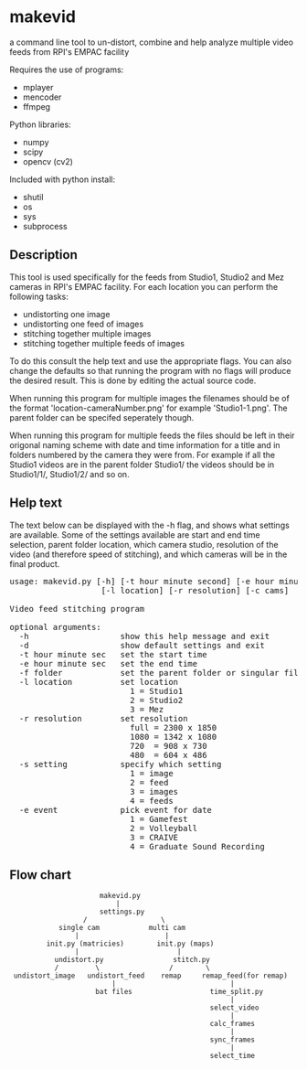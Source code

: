 makevid
=======

a command line tool to un-distort, combine and help analyze multiple video feeds from RPI's EMPAC facility  
  
  
Requires the use of programs:
* mplayer
* mencoder
* ffmpeg  

Python libraries:
* numpy
* scipy
* opencv (cv2)

Included with python install:
* shutil
* os
* sys
* subprocess

Description
-----------

This tool is used specifically for the feeds from Studio1, Studio2 and Mez cameras in RPI's EMPAC facility.
For each location you can perform the following tasks:
* undistorting one image
* undistorting one feed of images
* stitching together multiple images
* stitching together multiple feeds of images

To do this consult the help text and use the appropriate flags. You can also change the defaults so that
running the program with no flags will produce the desired result. This is done by editing the actual source code.

When running this program for multiple images the filenames should be of the format 'location-cameraNumber.png'
for example 'Studio1-1.png'. The parent folder can be specifed seperately though.

When running this program for multiple feeds the files should be left in their origonal naming scheme with date and time information for a title and in folders numbered by the camera they were from. For example if all the Studio1 videos are in the parent folder Studio1/ the videos should be in Studio1/1/, Studio1/2/ and so on.


Help text
---------
The text below can be displayed with the -h flag, and shows what settings are available.
Some of the settings available are start and end time selection, parent folder location, which camera studio, resolution of the video (and therefore speed of stitching), and which cameras will be in the final product.
<pre>
usage: makevid.py [-h] [-t hour minute second] [-e hour minute second] [-f folder]
                   [-l location] [-r resolution] [-c cams]

Video feed stitching program

optional arguments:
  -h                   show this help message and exit
  -d                   show default settings and exit
  -t hour minute sec   set the start time
  -e hour minute sec   set the end time
  -f folder            set the parent folder or singular filename
  -l location          set location
                         1 = Studio1
                         2 = Studio2
                         3 = Mez
  -r resolution        set resolution
                         full = 2300 x 1850
                         1080 = 1342 x 1080
                         720  = 908 x 730
                         480  = 604 x 486
  -s setting           specify which setting
                         1 = image
                         2 = feed
                         3 = images
                         4 = feeds
  -e event             pick event for date
                         1 = Gamefest
                         2 = Volleyball
                         3 = CRAIVE
                         4 = Graduate Sound Recording
</pre>
Flow chart
----------

                          makevid.py
                              |
                          settings.py
                      /                  \
                single cam            multi cam
                    |                     |
             init.py (matricies)        init.py (maps) 
                    |                        |
               undistort.py                 stitch.py
               /         \                 /        \
     undistort_image   undistort_feed    remap     remap_feed(for remap)
                             |                            |
                         bat files                   time_split.py
                                                          |
                                                     select_video
                                                          |
                                                     calc_frames
                                                          |                                                     
                                                     sync_frames
                                                          |                                                     
                                                     select_time
